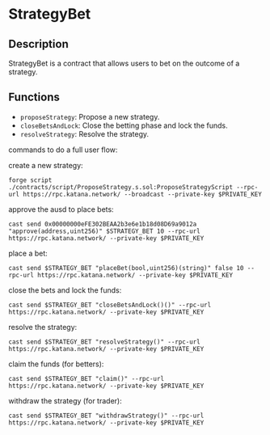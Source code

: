 # StrategyBet

## Description

StrategyBet is a contract that allows users to bet on the outcome of a strategy.

## Functions

- `proposeStrategy`: Propose a new strategy.
- `closeBetsAndLock`: Close the betting phase and lock the funds.
- `resolveStrategy`: Resolve the strategy.

commands to do a full user flow:

create a new strategy:

```
forge script ./contracts/script/ProposeStrategy.s.sol:ProposeStrategyScript --rpc-url https://rpc.katana.network/ --broadcast --private-key $PRIVATE_KEY
```

approve the ausd to place bets:

```
cast send 0x00000000eFE302BEAA2b3e6e1b18d08D69a9012a "approve(address,uint256)" $STRATEGY_BET 10 --rpc-url https://rpc.katana.network/ --private-key $PRIVATE_KEY
```

place a bet:

```
cast send $STRATEGY_BET "placeBet(bool,uint256)(string)" false 10 --rpc-url https://rpc.katana.network/ --private-key $PRIVATE_KEY
```

close the bets and lock the funds:
```
cast send $STRATEGY_BET "closeBetsAndLock()()" --rpc-url https://rpc.katana.network/ --private-key $PRIVATE_KEY
```

resolve the strategy:

```
cast send $STRATEGY_BET "resolveStrategy()" --rpc-url https://rpc.katana.network/ --private-key $PRIVATE_KEY
```

claim the funds (for betters):

```
cast send $STRATEGY_BET "claim()" --rpc-url https://rpc.katana.network/ --private-key $PRIVATE_KEY
```

withdraw the strategy (for trader):

```
cast send $STRATEGY_BET "withdrawStrategy()" --rpc-url https://rpc.katana.network/ --private-key $PRIVATE_KEY
```

